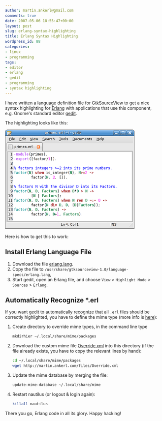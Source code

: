 ```yaml
---
author: martin.ankerl@gmail.com
comments: true
date: 2007-05-06 18:55:47+00:00
layout: post
slug: erlang-syntax-highlighting
title: Erlang Syntax Highlighting
wordpress_id: 88
categories:
- linux
- programming
tags:
- editor
- erlang
- gedit
- programming
- syntax highlighting
---
```


I have written a language definition file for [GtkSourceView](http://gtksourceview.sourceforge.net/) to get a nice syntax highlighting for [Erlang](http://www.erlang.org/) with applications that use this component, e.g. Gnome's standard editor [gedit](http://www.gnome.org/projects/gedit/).

The highlighting looks like this:

![Screenshot gedit with Erlang sourcecode](/img/2007/05/erlang-gedit.png)

Here is how to get this to work:


## Install Erlang Language File

1. Download the file [erlang.lang](/files/2007/05/erlang.lang).
1. Copy the file to `/usr/share/gtksourceview-1.0/language-specs/erlang.lang`,
1. Start gedit, open an Erlang file, and choose `View` > `Highlight Mode` > `Sources` > `Erlang`.

## Automatically Recognize *.erl

If you want gedit to automatically recognize that all `.erl` files should be correctly highlighted, you have to define the mime type (more info is [here](http://zerokspot.com/node/35)):

1. Create directory to override mime types, in the command line type
   ```bash
   mkdirhier ~/.local/share/mime/packages
   ```

1. Download the custom mime file [Override.xml](/files/Override.xml) into this directory (if the file already exists, you have to copy the relevant lines by hand):
   ```bash
   cd ~/.local/share/mime/packages
   wget http://martin.ankerl.com/files/Override.xml
   ```

1. Update the mime database by merging the file:
   ```bash
   update-mime-database ~/.local/share/mime
   ```
   
1. Restart nautilus (or logout & login again):
   ```bash
   killall nautilus
   ```

There you go, Erlang code in all its glory. Happy hacking!
